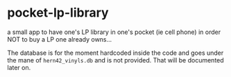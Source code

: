 # pocket-lp-library
a small app to have one's LP library in one's pocket (ie cell phone) in order NOT to buy a LP one already owns...

The database is for the moment hardcoded inside the code and goes under the mane of `hern42_vinyls.db` and is not provided. That will be documented later on.
